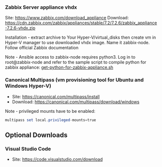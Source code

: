
### Zabbix Server appliance vhdx

Site: https://www.zabbix.com/download_appliance
Download: https://cdn.zabbix.com/zabbix/appliances/stable/7.2/7.2.6/zabbix_appliance-7.2.6-vhdx.zip

Installation - extract archive to Your Hyper-V/virtual_disks then create vm in Hyper-V manager to use downloaded vhdx image. Name it zabbix-node. Follow official Zabbix documentation

Note - Ansible access to zabbix-node requires python3. Log in to root@zabbix-node and refer to the sample script
to compile python for zabbix appliance: [get-python-for-zabbix-appliance.sh](../scripts/get-python-for-zabbix-appliance.sh)

### Canonical Multipass (vm provisioning tool for Ubuntu and Windows Hyper-V)

- Site: https://canonical.com/multipass/install
- Download: https://canonical.com/multipass/download/windows

Note - privileged mounts have to be enabled:
```powershell
multipass set local.privileged-mounts=true
```

## Optional Downloads

### Visual Studio Code

- Site: https://code.visualstudio.com/download